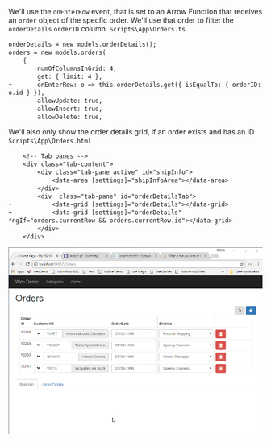 ﻿We'll use the `onEnterRow` event, that is set to an Arrow Function that receives an  `order` object of the specfic order. We'll use that order to filter the `orderDetails` `orderID` column.
`Scripts\App\Orders.ts`
```csdiff
orderDetails = new models.orderDetails();
orders = new models.orders(
    {
        numOfColumnsInGrid: 4,
        get: { limit: 4 },
+       onEnterRow: o => this.orderDetails.get({ isEqualTo: { orderID: o.id } }),
        allowUpdate: true,
        allowInsert: true,
        allowDelete: true,

```

We'll also only show the order details grid, if an order exists and has an ID
`Scripts\App\Orders.html`
```csdiff
    <!-- Tab panes -->
    <div class="tab-content">
        <div class="tab-pane active" id="shipInfo">
            <data-area [settings]="shipInfoArea"></data-area>
        </div>
        <div  class="tab-pane" id="orderDetailsTab">
-           <data-grid [settings]="orderDetails"></data-grid>
+           <data-grid [settings]="orderDetails" *ngIf="orders.currentRow && orders.currentRow.id"></data-grid>
        </div>
    </div>

```
![2017 10 15 11H01 47](2017-10-15_11h01_47.gif)